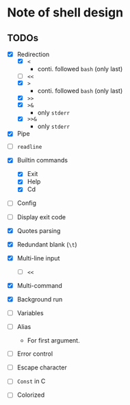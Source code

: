# Note of shell design


## TODOs

- [x] Redirection
    - [x] `<`
        - conti. followed `bash` (only last)
    - [ ] `<<`  <!-- Give up -->
    - [x] `>`
        - conti. followed `bash` (only last)
    - [x] `>>`
    - [x] `>&`
        - only `stderr`
    - [x] `>>&`
        - only `stderr`

- [x] Pipe

<!-- Give up -->
- [ ] `readline`

- [x] Builtin commands
    - [x] Exit
    - [x] Help
    - [x] Cd

- [ ] Config

- [ ] Display exit code

- [x] Quotes parsing

- [x] Redundant blank (`\t`)

- [x] Multi-line input
    - [ ] `<<`

- [x] Multi-command

- [x] Background run

<!-- Give up -->
- [ ] Variables

- [ ] Alias
    - For first argument.

- [ ] Error control

<!-- Give up -->
- [ ] Escape character

- [ ] `Const` in C

- [ ] Colorized
